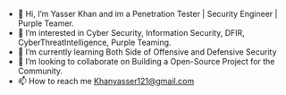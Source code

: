 - 👋 Hi, I’m Yasser Khan and im a Penetration Tester | Security Engineer | Purple Teamer.
- 👀 I’m interested in Cyber Security, Information Security, DFIR, CyberThreatIntelligence, Purple Teaming. 
- 🌱 I’m currently learning Both Side of Offensive and Defensive Security
- 💞️ I’m looking to collaborate on Building a Open-Source Project for the Community.
- 📫 How to reach me Khanyasser121@gmail.com

<!---
Net-hunter121/Net-hunter121 is a ✨ special ✨ repository because its `README.md` (this file) appears on your GitHub profile.
You can click the Preview link to take a look at your changes.
--->
